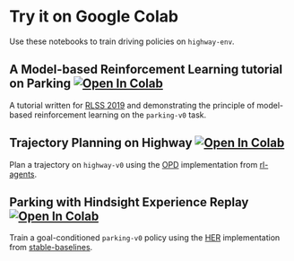 # Try it on Google Colab

Use these notebooks to train driving policies on `highway-env`.

## A Model-based Reinforcement Learning tutorial on Parking  [![Open In Colab](https://colab.research.google.com/assets/colab-badge.svg)](https://colab.research.google.com/github/eleurent/highway-env/blob/master/scripts/parking_model_based.ipynb)

A tutorial written for [RLSS 2019](https://rlss.inria.fr/) and demonstrating the principle of model-based reinforcement learning on the `parking-v0` task.

## Trajectory Planning on Highway [![Open In Colab](https://colab.research.google.com/assets/colab-badge.svg)](https://colab.research.google.com/github/eleurent/highway-env/blob/master/scripts/highway_planning.ipynb)

Plan a trajectory on `highway-v0` using the [OPD](https://hal.archives-ouvertes.fr/hal-00830182/) implementation from [rl-agents](https://github.com/eleurent/rl-agents).

## Parking with Hindsight Experience Replay [![Open In Colab](https://colab.research.google.com/assets/colab-badge.svg)](https://colab.research.google.com/github/eleurent/highway-env/blob/master/scripts/parking_her.ipynb)

Train a goal-conditioned `parking-v0` policy using the [HER](https://arxiv.org/abs/1707.01495) implementation from [stable-baselines](https://github.com/hill-a/stable-baselines).
